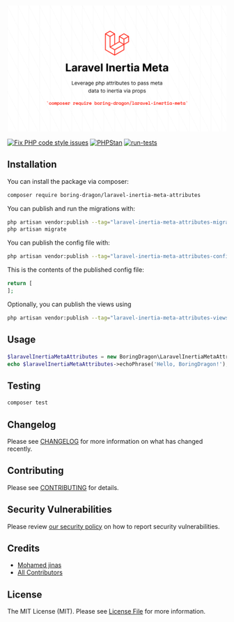 ![cover](cover.png)

[![Fix PHP code style issues](https://github.com/boring-dragon/laravel-inertia-meta-attributes/actions/workflows/fix-php-code-style-issues.yml/badge.svg)](https://github.com/boring-dragon/laravel-inertia-meta-attributes/actions/workflows/fix-php-code-style-issues.yml)
[![PHPStan](https://github.com/boring-dragon/laravel-inertia-meta-attributes/actions/workflows/phpstan.yml/badge.svg)](https://github.com/boring-dragon/laravel-inertia-meta-attributes/actions/workflows/phpstan.yml)
[![run-tests](https://github.com/boring-dragon/laravel-inertia-meta-attributes/actions/workflows/run-tests.yml/badge.svg)](https://github.com/boring-dragon/laravel-inertia-meta-attributes/actions/workflows/run-tests.yml)

## Installation

You can install the package via composer:

```bash
composer require boring-dragon/laravel-inertia-meta-attributes
```

You can publish and run the migrations with:

```bash
php artisan vendor:publish --tag="laravel-inertia-meta-attributes-migrations"
php artisan migrate
```

You can publish the config file with:

```bash
php artisan vendor:publish --tag="laravel-inertia-meta-attributes-config"
```

This is the contents of the published config file:

```php
return [
];
```

Optionally, you can publish the views using

```bash
php artisan vendor:publish --tag="laravel-inertia-meta-attributes-views"
```

## Usage

```php
$laravelInertiaMetaAttributes = new BoringDragon\LaravelInertiaMetaAttributes();
echo $laravelInertiaMetaAttributes->echoPhrase('Hello, BoringDragon!');
```

## Testing

```bash
composer test
```

## Changelog

Please see [CHANGELOG](CHANGELOG.md) for more information on what has changed recently.

## Contributing

Please see [CONTRIBUTING](CONTRIBUTING.md) for details.

## Security Vulnerabilities

Please review [our security policy](../../security/policy) on how to report security vulnerabilities.

## Credits

- [Mohamed jinas](https://github.com/boring-dragon)
- [All Contributors](../../contributors)

## License

The MIT License (MIT). Please see [License File](LICENSE.md) for more information.
